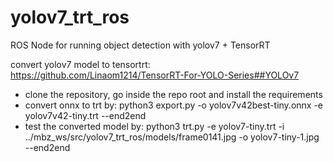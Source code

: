 # yolov7_trt_ros
ROS Node for running object detection with yolov7 + TensorRT

convert yolov7 model to tensortrt: https://github.com/Linaom1214/TensorRT-For-YOLO-Series##YOLOv7
- clone the repository, go inside the repo root and install the requirements
- convert onnx to trt by: python3 export.py -o yolov7v42best-tiny.onnx -e yolov7v42-tiny.trt --end2end
- test the converted model by: python3 trt.py -e yolov7-tiny.trt  -i ../mbz_ws/src/yolov7_trt_ros/models/frame0141.jpg -o yolov7-tiny-1.jpg --end2end